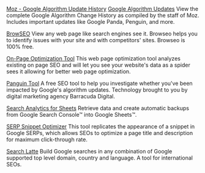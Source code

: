 
[Moz - Google Algorithm Update History](https://moz.com/google-algorithm-change)
[Google Algorithm Updates](http://www.seomoz.org/google-algorithm-change)
View the complete Google Algorithm Change History as compiled by the staff of Moz. Includes important updates like Google Panda, Penguin, and more.

[BrowSEO](http://www.browseo.net/)
View any web page like search engines see it. Browseo helps you to identify issues with your site and with competitors' sites. Browseo is 100% free.

[On-Page Optimization Tool](https://www.internetmarketingninjas.com/seo-tools/free-optimization/)
This web page optimization tool analyzes existing on page SEO and will let you see your website's data as a spider sees it allowing for better web page optimization.

[Panguin Tool](https://barracuda.digital/panguin-seo-tool/)
A free SEO tool to help you investigate whether you've been impacted by Google's algorithm updates. Technology brought to you by digital marketing agency Barracuda Digital.

[Search Analytics for Sheets](https://chrome.google.com/webstore/detail/search-analytics-for-shee/ieciiohbljgdndgfhgmdjhjgganlbncj)
Retrieve data and create automatic backups from Google Search Console™ into Google Sheets™.

[SERP Snippet Optimizer](http://www.seomofo.com/snippet-optimizer.html)
This tool replicates the appearance of a snippet in Google SERPs, which allows SEOs to optimize a page title and description for maximum click-through rate.

[Search Latte](http://www.searchlatte.com/)
Build Google searches in any combination of Google supported top level domain, country and language. A tool for international SEOs.
